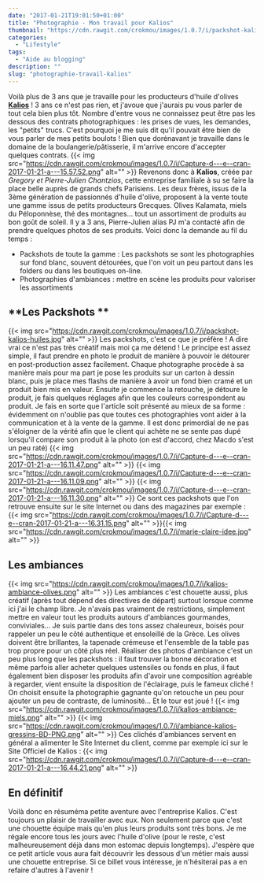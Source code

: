 ```yaml
---
date: "2017-01-21T19:01:50+01:00"
title: "Photographie - Mon travail pour Kalios"
thumbnail: "https://cdn.rawgit.com/crokmou/images/1.0.7/i/packshot-kalios-fruits-secs-HD-TIFF.png"
categories:
  - "Lifestyle"
tags:
  - "Aide au blogging"
description: ""
slug: "photographie-travail-kalios"
---
```


Voilà plus de 3 ans que je travaille pour les producteurs d'huile d'olives **[Kalios](http://mykalios.com/)** ! 3 ans ce n'est pas rien, et j'avoue que j'aurais pu vous parler de tout cela bien plus tôt. Nombre d'entre vous ne connaissez peut être pas les dessous des contrats photographiques : les prises de vues, les demandes, les "petits" trucs. C'est pourquoi je me suis dit qu'il pouvait être bien de vous parler de mes petits boulots ! Bien que dorénavant je travaille dans le domaine de la boulangerie/pâtisserie, il m'arrive encore d'accepter quelques contrats. {{< img src="https://cdn.rawgit.com/crokmou/images/1.0.7/i/Capture-d---e--cran-2017-01-21-a---15.57.52.png" alt="" >}} Revenons donc à **Kalios**, créée par _Gregory et Pierre-Julien Chantzios_, cette entreprise familiale à su se faire la place belle auprès de grands chefs Parisiens. Les deux frères, issus de la 3ème génération de passionnés d'huile d'olive, proposent à la vente toute une gamme issus de petits producteurs Grecques. Olives Kalamata, miels du Péloponnèse, thé des montagnes... tout un assortiment de produits au bon goût de soleil. Il y a 3 ans, Pierre-Julien alias PJ m'a contacté afin de prendre quelques photos de ses produits. Voici donc la demande au fil du temps :

*   Packshots de toute la gamme : Les packshots se sont les photographies sur fond blanc, souvent détourées, que l'on voit un peu partout dans les folders ou dans les boutiques on-line.
*   Photographies d'ambiances : mettre en scène les produits pour valoriser les assortiments

## **Les Packshots **

{{< img src="https://cdn.rawgit.com/crokmou/images/1.0.7/i/packshot-kalios-huiles.jpg" alt="" >}} Les packshots, c'est ce que je préfère ! A dire vrai ce n'est pas très créatif mais moi ça me détend ! Le principe est assez simple, il faut prendre en photo le produit de manière à pouvoir le détourer en post-production assez facilement. Chaque photographe procède à sa manière mais pour ma part je pose les produits sur un carton à dessin blanc, puis je place mes flashs de manière à avoir un fond bien cramé et un produit bien mis en valeur. Ensuite je commence la retouche, je détoure le produit, je fais quelques réglages afin que les couleurs correspondent au produit. Je fais en sorte que l'article soit présenté au mieux de sa forme : évidemment on n'oublie pas que toutes ces photographies vont aider à la communication et à la vente de la gamme. Il est donc primordial de ne pas s'éloigner de la vérité afin que le client qui achète ne se sente pas dupé lorsqu'il compare son produit à la photo (on est d'accord, chez Macdo s'est un peu raté) {{< img src="https://cdn.rawgit.com/crokmou/images/1.0.7/i/Capture-d---e--cran-2017-01-21-a---16.11.47.png" alt="" >}} {{< img src="https://cdn.rawgit.com/crokmou/images/1.0.7/i/Capture-d---e--cran-2017-01-21-a---16.11.09.png" alt="" >}} {{< img src="https://cdn.rawgit.com/crokmou/images/1.0.7/i/Capture-d---e--cran-2017-01-21-a---16.11.30.png" alt="" >}} Ce sont ces packshots que l'on retrouve ensuite sur le site Internet ou dans des magazines par exemple : {{< img src="https://cdn.rawgit.com/crokmou/images/1.0.7/i/Capture-d---e--cran-2017-01-21-a---16.31.15.png" alt="" >}}{{< img src="https://cdn.rawgit.com/crokmou/images/1.0.7/i/marie-claire-idee.jpg" alt="" >}}

## **Les ambiances**

{{< img src="https://cdn.rawgit.com/crokmou/images/1.0.7/i/kalios-ambiance-olives.png" alt="" >}} Les ambiances c'est chouette aussi, plus créatif (après tout dépend des directives de départ) surtout lorsque comme ici j'ai le champ libre. Je n'avais pas vraiment de restrictions, simplement mettre en valeur tout les produits autours d'ambiances gourmandes, conviviales... Je suis partie dans des tons assez chaleureux, boisés pour rappeler un peu le côté authentique et ensoleillé de la Grèce. Les olives doivent être brillantes, la tapenade crémeuse et l'ensemble de la table pas trop propre pour un côté plus réel. Réaliser des photos d'ambiance c'est un peu plus long que les packshots : il faut trouver la bonne décoration et même parfois aller acheter quelques ustensiles ou fonds en plus, il faut également bien disposer les produits afin d'avoir une composition agréable à regarder, vient ensuite la disposition de l'éclairage, puis le fameux cliché ! On choisit ensuite la photographie gagnante qu'on retouche un peu pour ajouter un peu de contraste, de luminosité... Et le tour est joué ! {{< img src="https://cdn.rawgit.com/crokmou/images/1.0.7/i/kalios-ambiance-miels.png" alt="" >}} {{< img src="https://cdn.rawgit.com/crokmou/images/1.0.7/i/ambiance-kalios-gressins-BD-PNG.png" alt="" >}} Ces clichés d'ambiances servent en général a alimenter le Site Internet du client, comme par exemple ici sur le Site Officiel de Kalios : {{< img src="https://cdn.rawgit.com/crokmou/images/1.0.7/i/Capture-d---e--cran-2017-01-21-a---16.44.21.png" alt="" >}}

## **En définitif**

Voilà donc en résuméma petite aventure avec l'entreprise Kalios. C'est toujours un plaisir de travailler avec eux. Non seulement parce que c'est une chouette équipe mais qu'en plus leurs produits sont très bons. Je me régale encore tous les jours avec l'huile d'olive (pour le reste, c'est malheureusement déjà dans mon estomac depuis longtemps). J'espère que ce petit article vous aura fait découvrir les dessous d'un métier mais aussi une chouette entreprise. Si ce billet vous intéresse, je n'hésiterai pas a en refaire d'autres à l'avenir !